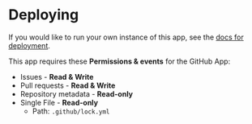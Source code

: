 # Deploying

If you would like to run your own instance of this app, see the
[docs for deployment](https://probot.github.io/docs/deployment/).

This app requires these **Permissions & events** for the GitHub App:

- Issues - **Read & Write**
- Pull requests - **Read & Write**
- Repository metadata - **Read-only**
- Single File - **Read-only**
  - Path: `.github/lock.yml`
